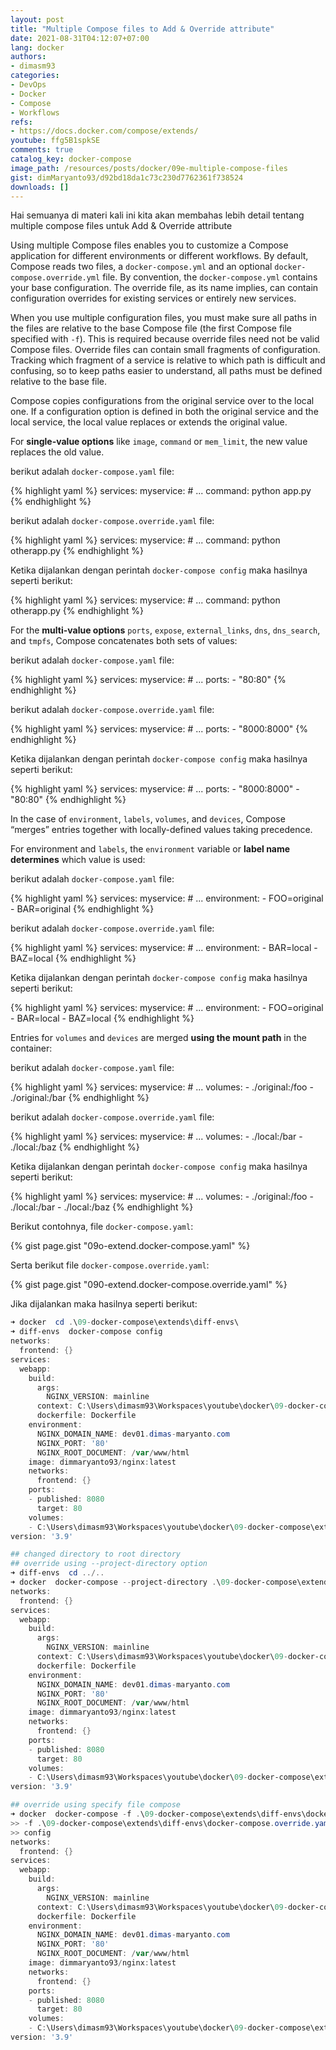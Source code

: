 ```yaml
---
layout: post
title: "Multiple Compose files to Add & Override attribute"
date: 2021-08-31T04:12:07+07:00
lang: docker
authors:
- dimasm93
categories:
- DevOps
- Docker
- Compose
- Workflows
refs: 
- https://docs.docker.com/compose/extends/
youtube: ffg5B1spkSE
comments: true
catalog_key: docker-compose
image_path: /resources/posts/docker/09e-multiple-compose-files
gist: dimMaryanto93/d92bd18da1c73c230d7762361f738524
downloads: []
---
```


Hai semuanya di materi kali ini kita akan membahas lebih detail tentang multiple compose files untuk Add & Override attribute

Using multiple Compose files enables you to customize a Compose application for different environments or different workflows. By default, Compose reads two files, a `docker-compose.yml` and an optional `docker-compose.override.yml` file. By convention, the `docker-compose.yml` contains your base configuration. The override file, as its name implies, can contain configuration overrides for existing services or entirely new services.

When you use multiple configuration files, you must make sure all paths in the files are relative to the base Compose file (the first Compose file specified with `-f`). This is required because override files need not be valid Compose files. Override files can contain small fragments of configuration. Tracking which fragment of a service is relative to which path is difficult and confusing, so to keep paths easier to understand, all paths must be defined relative to the base file.

Compose copies configurations from the original service over to the local one. If a configuration option is defined in both the original service and the local service, the local value replaces or extends the original value.

For **single-value options** like `image`, `command` or `mem_limit`, the new value replaces the old value.

berikut adalah `docker-compose.yaml` file:

{% highlight yaml %}
services:
    myservice:
        # ...
        command: python app.py
{% endhighlight %}

berikut adalah `docker-compose.override.yaml` file:

{% highlight yaml %}
services:
    myservice:
        # ...
        command: python otherapp.py
{% endhighlight %}

Ketika dijalankan dengan perintah `docker-compose config` maka hasilnya seperti berikut:

{% highlight yaml %}
services:
    myservice:
        # ...
        command: python otherapp.py
{% endhighlight %}

For the **multi-value options** `ports`, `expose`, `external_links`, `dns`, `dns_search`, and `tmpfs`, Compose concatenates both sets of values:

berikut adalah `docker-compose.yaml` file:

{% highlight yaml %}
services:
  myservice:
    # ...
    ports:
      - "80:80"
{% endhighlight %}

berikut adalah `docker-compose.override.yaml` file:

{% highlight yaml %}
services:
  myservice:
    # ...
    ports:
      - "8000:8000"
{% endhighlight %}

Ketika dijalankan dengan perintah `docker-compose config` maka hasilnya seperti berikut:

{% highlight yaml %}
services:
  myservice:
    # ...
    ports:
      - "8000:8000"
      - "80:80"
{% endhighlight %}

In the case of `environment`, `labels`, `volumes`, and `devices`, Compose “merges” entries together with locally-defined values taking precedence. 

For environment and `labels`, the `environment` variable or **label name determines** which value is used:

berikut adalah `docker-compose.yaml` file:

{% highlight yaml %}
services:
  myservice:
    # ...
    environment:
      - FOO=original
      - BAR=original
{% endhighlight %}

berikut adalah `docker-compose.override.yaml` file:

{% highlight yaml %}
services:
  myservice:
    # ...
    environment:
      - BAR=local
      - BAZ=local
{% endhighlight %}

Ketika dijalankan dengan perintah `docker-compose config` maka hasilnya seperti berikut:

{% highlight yaml %}
services:
  myservice:
    # ...
    environment:
      - FOO=original
      - BAR=local
      - BAZ=local
{% endhighlight %}

Entries for `volumes` and `devices` are merged **using the mount path** in the container:

berikut adalah `docker-compose.yaml` file:

{% highlight yaml %}
services:
  myservice:
    # ...
    volumes:
      - ./original:/foo
      - ./original:/bar
{% endhighlight %}

berikut adalah `docker-compose.override.yaml` file:

{% highlight yaml %}
services:
  myservice:
    # ...
    volumes:
      - ./local:/bar
      - ./local:/baz
{% endhighlight %}

Ketika dijalankan dengan perintah `docker-compose config` maka hasilnya seperti berikut:

{% highlight yaml %}
services:
  myservice:
    # ...
    volumes:
      - ./original:/foo
      - ./local:/bar
      - ./local:/baz
{% endhighlight %}

Berikut contohnya, file `docker-compose.yaml`:

{% gist page.gist "09o-extend.docker-compose.yaml" %}

Serta berikut file `docker-compose.override.yaml`:

{% gist page.gist "090-extend.docker-compose.override.yaml" %}

Jika dijalankan maka hasilnya seperti berikut:

```powershell
➜ docker  cd .\09-docker-compose\extends\diff-envs\
➜ diff-envs  docker-compose config
networks:
  frontend: {}
services:
  webapp:
    build:
      args:
        NGINX_VERSION: mainline
      context: C:\Users\dimasm93\Workspaces\youtube\docker\09-docker-compose\extends\diff-envs
      dockerfile: Dockerfile
    environment:
      NGINX_DOMAIN_NAME: dev01.dimas-maryanto.com
      NGINX_PORT: '80'
      NGINX_ROOT_DOCUMENT: /var/www/html
    image: dimmaryanto93/nginx:latest
    networks:
      frontend: {}
    ports:
    - published: 8080
      target: 80
    volumes:
    - C:\Users\dimasm93\Workspaces\youtube\docker\09-docker-compose\extends\diff-envs\html:/usr/share/nginx/html:rw
version: '3.9'

## changed directory to root directory
## override using --project-directory option
➜ diff-envs  cd ../..
➜ docker  docker-compose --project-directory .\09-docker-compose\extends\diff-envs config
networks:
  frontend: {}
services:
  webapp:
    build:
      args:
        NGINX_VERSION: mainline
      context: C:\Users\dimasm93\Workspaces\youtube\docker\09-docker-compose\extends\diff-envs
      dockerfile: Dockerfile
    environment:
      NGINX_DOMAIN_NAME: dev01.dimas-maryanto.com
      NGINX_PORT: '80'
      NGINX_ROOT_DOCUMENT: /var/www/html
    image: dimmaryanto93/nginx:latest
    networks:
      frontend: {}
    ports:
    - published: 8080
      target: 80
    volumes:
    - C:\Users\dimasm93\Workspaces\youtube\docker\09-docker-compose\extends\diff-envs\html:/usr/share/nginx/html:rw
version: '3.9'

## override using specify file compose
➜ docker  docker-compose -f .\09-docker-compose\extends\diff-envs\docker-compose.yaml `
>> -f .\09-docker-compose\extends\diff-envs\docker-compose.override.yaml `
>> config
networks:
  frontend: {}
services:
  webapp:
    build:
      args:
        NGINX_VERSION: mainline
      context: C:\Users\dimasm93\Workspaces\youtube\docker\09-docker-compose\extends\diff-envs
      dockerfile: Dockerfile
    environment:
      NGINX_DOMAIN_NAME: dev01.dimas-maryanto.com
      NGINX_PORT: '80'
      NGINX_ROOT_DOCUMENT: /var/www/html
    image: dimmaryanto93/nginx:latest
    networks:
      frontend: {}
    ports:
    - published: 8080
      target: 80
    volumes:
    - C:\Users\dimasm93\Workspaces\youtube\docker\09-docker-compose\extends\diff-envs\html:/usr/share/nginx/html:rw
version: '3.9'
```
